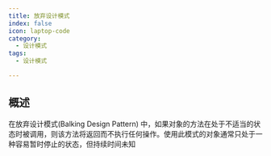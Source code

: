 ```yaml
---
title: 放弃设计模式
index: false
icon: laptop-code
category:
  - 设计模式
tags: 
  - 设计模式

---
```


## 概述

在放弃设计模式(Balking Design Pattern) 中，如果对象的方法在处于不适当的状态时被调用，则该方法将返回而不执行任何操作。使用此模式的对象通常只处于一种容易暂时停止的状态，但持续时间未知
